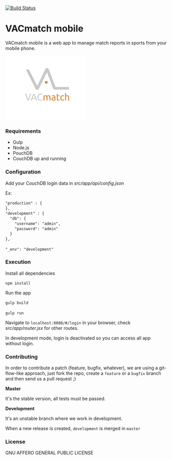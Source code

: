 [![Build Status](https://travis-ci.org/vacmatch/vacmatch-mobile.svg?branch=master)](https://travis-ci.org/vacmatch/vacmatch-mobile)

# VACmatch mobile
VACmatch mobile is a web app to manage match reports in sports from your mobile phone.

<img src="src/assets/img/logos/vacmatch.png" height="200" width="250" >

### Requirements

- Gulp
- Node.js
- PouchDB
- CouchDB up and running

### Configuration

Add your CouchDB login data in *src/app/api/config.json*

Ex:
```
"production" : {
},
"development" : {
  "db": {
    "username": "admin",
    "password": "admin"
  }
},

"_env": "development"
```

### Execution

Install all dependencies

```
npm install
```

Run the app

```
gulp build

gulp run
```

Navigate to `localhost:8080/#/login` in your browser, check *src/app/router.jsx* for other routes.

In development mode, login is deactivated so you can access all app without login.

### Contributing

In order to contribute a patch (feature, bugfix, whatever), we are using a git-flow-like approach,
just fork the repo, create a `feature` or a `bugfix` branch and then send us a pull request ;)

**Master**

It's the stable version, all tests must be passed.

**Development**

It's an unstable branch where we work in development.

When a new release is created, ```development``` is merged in ```master```

### License
GNU AFFERO GENERAL PUBLIC LICENSE

